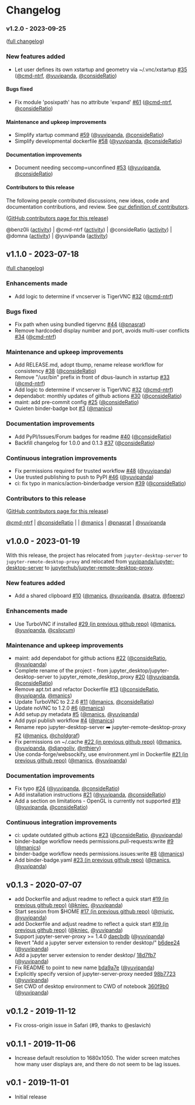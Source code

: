 # Changelog

### v1.2.0 - 2023-09-25

([full changelog](https://github.com/jupyterhub/jupyter-remote-desktop-proxy/compare/v1.1.0...v1.2.0))

### New features added

- Let user defines its own xstartup and geometry via ~/.vnc/xstartup [#35](https://github.com/jupyterhub/jupyter-remote-desktop-proxy/pull/35) ([@cmd-ntrf](https://github.com/cmd-ntrf), [@yuvipanda](https://github.com/yuvipanda), [@consideRatio](https://github.com/consideRatio))

#### Bugs fixed

- Fix module 'posixpath' has no attribute 'expand' [#61](https://github.com/jupyterhub/jupyter-remote-desktop-proxy/pull/61) ([@cmd-ntrf](https://github.com/cmd-ntrf), [@consideRatio](https://github.com/consideRatio))

#### Maintenance and upkeep improvements

- Simplify xtartup command [#59](https://github.com/jupyterhub/jupyter-remote-desktop-proxy/pull/59) ([@yuvipanda](https://github.com/yuvipanda), [@consideRatio](https://github.com/consideRatio))
- Simplify developmental dockerfile [#58](https://github.com/jupyterhub/jupyter-remote-desktop-proxy/pull/58) ([@yuvipanda](https://github.com/yuvipanda), [@consideRatio](https://github.com/consideRatio))

#### Documentation improvements

- Document needing seccomp=unconfined [#53](https://github.com/jupyterhub/jupyter-remote-desktop-proxy/pull/53) ([@yuvipanda](https://github.com/yuvipanda), [@consideRatio](https://github.com/consideRatio))

#### Contributors to this release

The following people contributed discussions, new ideas, code and documentation contributions, and review.
See [our definition of contributors](https://github-activity.readthedocs.io/en/latest/#how-does-this-tool-define-contributions-in-the-reports).

([GitHub contributors page for this release](https://github.com/jupyterhub/jupyter-remote-desktop-proxy/graphs/contributors?from=2023-07-19&to=2023-09-25&type=c))

@benz0li ([activity](https://github.com/search?q=repo%3Ajupyterhub%2Fjupyter-remote-desktop-proxy+involves%3Abenz0li+updated%3A2023-07-19..2023-09-25&type=Issues)) | @cmd-ntrf ([activity](https://github.com/search?q=repo%3Ajupyterhub%2Fjupyter-remote-desktop-proxy+involves%3Acmd-ntrf+updated%3A2023-07-19..2023-09-25&type=Issues)) | @consideRatio ([activity](https://github.com/search?q=repo%3Ajupyterhub%2Fjupyter-remote-desktop-proxy+involves%3AconsideRatio+updated%3A2023-07-19..2023-09-25&type=Issues)) | @domna ([activity](https://github.com/search?q=repo%3Ajupyterhub%2Fjupyter-remote-desktop-proxy+involves%3Adomna+updated%3A2023-07-19..2023-09-25&type=Issues)) | @yuvipanda ([activity](https://github.com/search?q=repo%3Ajupyterhub%2Fjupyter-remote-desktop-proxy+involves%3Ayuvipanda+updated%3A2023-07-19..2023-09-25&type=Issues))

## v1.1.0 - 2023-07-18

([full changelog](https://github.com/jupyterhub/jupyter-remote-desktop-proxy/compare/v1.0...v1.1.0))

### Enhancements made

- Add logic to determine if vncserver is TigerVNC [#32](https://github.com/jupyterhub/jupyter-remote-desktop-proxy/pull/32) ([@cmd-ntrf](https://github.com/cmd-ntrf))

### Bugs fixed

- Fix path when using bundled tigervnc [#44](https://github.com/jupyterhub/jupyter-remote-desktop-proxy/pull/44) ([@pnasrat](https://github.com/pnasrat))
- Remove hardcoded display number and port, avoids multi-user conflicts [#34](https://github.com/jupyterhub/jupyter-remote-desktop-proxy/pull/34) ([@cmd-ntrf](https://github.com/cmd-ntrf))

### Maintenance and upkeep improvements

- Add RELEASE.md, adopt tbump, rename release workflow for consistency [#38](https://github.com/jupyterhub/jupyter-remote-desktop-proxy/pull/38) ([@consideRatio](https://github.com/consideRatio))
- Remove "/usr/bin" prefix in front of dbus-launch in xstartup [#33](https://github.com/jupyterhub/jupyter-remote-desktop-proxy/pull/33) ([@cmd-ntrf](https://github.com/cmd-ntrf))
- Add logic to determine if vncserver is TigerVNC [#32](https://github.com/jupyterhub/jupyter-remote-desktop-proxy/pull/32) ([@cmd-ntrf](https://github.com/cmd-ntrf))
- dependabot: monthly updates of github actions [#30](https://github.com/jupyterhub/jupyter-remote-desktop-proxy/pull/30) ([@consideRatio](https://github.com/consideRatio))
- maint: add pre-commit config [#25](https://github.com/jupyterhub/jupyter-remote-desktop-proxy/pull/25) ([@consideRatio](https://github.com/consideRatio))
- Quieten binder-badge bot [#3](https://github.com/jupyterhub/jupyter-remote-desktop-proxy/pull/3) ([@manics](https://github.com/manics))

### Documentation improvements

- Add PyPI/Issues/Forum badges for readme [#40](https://github.com/jupyterhub/jupyter-remote-desktop-proxy/pull/40) ([@consideRatio](https://github.com/consideRatio))
- Backfill changelog for 1.0.0 and 0.1.3 [#37](https://github.com/jupyterhub/jupyter-remote-desktop-proxy/pull/37) ([@consideRatio](https://github.com/consideRatio))

### Continuous integration improvements

- Fix permissions required for trusted workflow [#48](https://github.com/jupyterhub/jupyter-remote-desktop-proxy/pull/48) ([@yuvipanda](https://github.com/yuvipanda))
- Use trusted publishing to push to PyPI [#46](https://github.com/jupyterhub/jupyter-remote-desktop-proxy/pull/46) ([@yuvipanda](https://github.com/yuvipanda))
- ci: fix typo in manics/action-binderbadge version [#39](https://github.com/jupyterhub/jupyter-remote-desktop-proxy/pull/39) ([@consideRatio](https://github.com/consideRatio))

### Contributors to this release

([GitHub contributors page for this release](https://github.com/jupyterhub/jupyter-remote-desktop-proxy/graphs/contributors?from=2023-01-19&to=2023-07-18&type=c))

[@cmd-ntrf](https://github.com/search?q=repo%3Ajupyterhub%2Fjupyter-remote-desktop-proxy+involves%3Acmd-ntrf+updated%3A2023-01-19..2023-07-18&type=Issues) | [@consideRatio](https://github.com/search?q=repo%3Ajupyterhub%2Fjupyter-remote-desktop-proxy+involves%3AconsideRatio+updated%3A2023-01-19..2023-07-18&type=Issues) | | [@manics](https://github.com/search?q=repo%3Ajupyterhub%2Fjupyter-remote-desktop-proxy+involves%3Amanics+updated%3A2023-01-19..2023-07-18&type=Issues) | [@pnasrat](https://github.com/search?q=repo%3Ajupyterhub%2Fjupyter-remote-desktop-proxy+involves%3Apnasrat+updated%3A2023-01-19..2023-07-18&type=Issues) | [@yuvipanda](https://github.com/search?q=repo%3Ajupyterhub%2Fjupyter-remote-desktop-proxy+involves%3Ayuvipanda+updated%3A2023-01-19..2023-07-18&type=Issues)

## v1.0.0 - 2023-01-19

With this release, the project has relocated from `jupyter-desktop-server` to
`jupyter-remote-desktop-proxy` and relocated from
[yuvipanda/jupyter-desktop-server](https://github.com/yuvipanda/jupyter-desktop-server) to
[jupyterhub/jupyter-remote-desktop-proxy](https://github.com/jupyterhub/jupyter-remote-desktop-proxy).

### New features added

- Add a shared clipboard [#10](https://github.com/jupyterhub/jupyter-remote-desktop-proxy/pull/10) ([@manics](https://github.com/manics), [@yuvipanda](https://github.com/yuvipanda), [@satra](https://github.com/satra), [@fperez](https://github.com/fperez))

### Enhancements made

- Use TurboVNC if installed [#29 (in previous github repo)](https://github.com/yuvipanda/jupyter-desktop-server/pull/29) ([@manics](https://github.com/manics), [@yuvipanda](https://github.com/yuvipanda), [@cslocum](https://github.com/cslocum))

### Maintenance and upkeep improvements

- maint: add dependabot for github actions [#22](https://github.com/jupyterhub/jupyter-remote-desktop-proxy/pull/22) ([@consideRatio](https://github.com/consideRatio), [@yuvipanda](https://github.com/yuvipanda))
- Complete rename of the project - from jupyter_desktop/jupyter-desktop-server to jupyter_remote_desktop_proxy [#20](https://github.com/jupyterhub/jupyter-remote-desktop-proxy/pull/20) ([@yuvipanda](https://github.com/yuvipanda), [@consideRatio](https://github.com/consideRatio))
- Remove apt.txt and refactor Dockerfile [#13](https://github.com/jupyterhub/jupyter-remote-desktop-proxy/pull/13) ([@consideRatio](https://github.com/consideRatio), [@yuvipanda](https://github.com/yuvipanda), [@manics](https://github.com/manics))
- Update TurboVNC to 2.2.6 [#11](https://github.com/jupyterhub/jupyter-remote-desktop-proxy/pull/11) ([@manics](https://github.com/manics), [@consideRatio](https://github.com/consideRatio))
- Update noVNC to 1.2.0 [#6](https://github.com/jupyterhub/jupyter-remote-desktop-proxy/pull/6) ([@manics](https://github.com/manics))
- Add setup.py metadata [#5](https://github.com/jupyterhub/jupyter-remote-desktop-proxy/pull/5) ([@manics](https://github.com/manics), [@yuvipanda](https://github.com/yuvipanda))
- Add pypi publish workflow [#4](https://github.com/jupyterhub/jupyter-remote-desktop-proxy/pull/4) ([@manics](https://github.com/manics))
- Rename repo jupyter-desktop-server ➡️ jupyter-remote-desktop-proxy [#2](https://github.com/jupyterhub/jupyter-remote-desktop-proxy/pull/2) ([@manics](https://github.com/manics), [@choldgraf](https://github.com/choldgraf))
- Fix permissions on ~/.cache [#22 (in previous github repo)](https://github.com/yuvipanda/jupyter-desktop-server/pull/22) ([@manics](https://github.com/manics), [@yuvipanda](https://github.com/yuvipanda), [@djangoliv](https://github.com/djangoliv), [@nthiery](https://github.com/nthiery))
- Use conda-forge/websockify, use environment.yml in Dockerfile [#21 (in previous github repo)](https://github.com/yuvipanda/jupyter-desktop-server/pull/21) ([@manics](https://github.com/manics), [@yuvipanda](https://github.com/yuvipanda))

### Documentation improvements

- Fix typo [#24](https://github.com/jupyterhub/jupyter-remote-desktop-proxy/pull/24) ([@yuvipanda](https://github.com/yuvipanda), [@consideRatio](https://github.com/consideRatio))
- Add installation instructions [#21](https://github.com/jupyterhub/jupyter-remote-desktop-proxy/pull/21) ([@yuvipanda](https://github.com/yuvipanda), [@consideRatio](https://github.com/consideRatio))
- Add a section on limitations - OpenGL is currently not supported [#19](https://github.com/jupyterhub/jupyter-remote-desktop-proxy/pull/19) ([@yuvipanda](https://github.com/yuvipanda), [@consideRatio](https://github.com/consideRatio))

### Continuous integration improvements

- ci: update outdated github actions [#23](https://github.com/jupyterhub/jupyter-remote-desktop-proxy/pull/23) ([@consideRatio](https://github.com/consideRatio), [@yuvipanda](https://github.com/yuvipanda))
- binder-badge workflow needs permissions.pull-requests:write [#9](https://github.com/jupyterhub/jupyter-remote-desktop-proxy/pull/9) ([@manics](https://github.com/manics))
- binder-badge workflow needs permissions.issues:write [#8](https://github.com/jupyterhub/jupyter-remote-desktop-proxy/pull/8) ([@manics](https://github.com/manics))
- Add binder-badge.yaml [#23 (in previous github repo)](https://github.com/yuvipanda/jupyter-desktop-server/pull/23) ([@manics](https://github.com/manics), [@yuvipanda](https://github.com/yuvipanda))

## v0.1.3 - 2020-07-07

- add Dockerfile and adjust readme to reflect a quick start [#19 (in previous github repo)](https://github.com/yuvipanda/jupyter-desktop-server/pull/19) ([@kniec](https://github.com/kniec), [@yuvipanda](https://github.com/yuvipanda))
- Start session from $HOME [#17 (in previous github repo)](https://github.com/yuvipanda/jupyter-desktop-server/pull/17) ([@mjuric](https://github.com/mjuric), [@yuvipanda](https://github.com/yuvipanda))
- add Dockerfile and adjust readme to reflect a quick start [#19 (in previous github repo)](https://github.com/yuvipanda/jupyter-desktop-server/pull/19) ([@kniec](https://github.com/kniec), [@yuvipanda](https://github.com/yuvipanda))
- Support jupyter-server-proxy >= 1.4.0 [daecbdb](https://github.com/jupyterhub/jupyter-remote-desktop-proxy/commit/daecbdb) ([@yuvipanda](https://github.com/yuvipanda))
- Revert "Add a jupyter server extension to render desktop/" [b6dee24](https://github.com/jupyterhub/jupyter-remote-desktop-proxy/commit/b6dee24) ([@yuvipanda](https://github.com/yuvipanda))
- Add a jupyter server extension to render desktop/ [18d7fb7](https://github.com/jupyterhub/jupyter-remote-desktop-proxy/commit/18d7fb7) ([@yuvipanda](https://github.com/yuvipanda))
- Fix README to point to new name [bda9a7e](https://github.com/jupyterhub/jupyter-remote-desktop-proxy/commit/bda9a7e) ([@yuvipanda](https://github.com/yuvipanda))
- Explicitly specify version of jupyter-server-proxy needed [98b7723](https://github.com/jupyterhub/jupyter-remote-desktop-proxy/commit/98b7723) ([@yuvipanda](https://github.com/yuvipanda))
- Set CWD of desktop environment to CWD of notebook [360f9b0](https://github.com/jupyterhub/jupyter-remote-desktop-proxy/commit/360f9b0) ([@yuvipanda](https://github.com/yuvipanda))

## v0.1.2 - 2019-11-12

- Fix cross-origin issue in Safari (#9, thanks to @eslavich)

## v0.1.1 - 2019-11-06

- Increase default resolution to 1680x1050. The wider screen
  matches how many user displays are, and there do not seem to
  be lag issues.

## v0.1 - 2019-11-01

- Initial release
